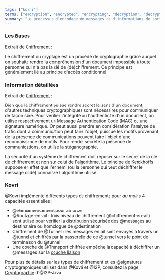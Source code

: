 ```yaml
---
tags: ["kovri"]
terms: ["encryption", "encrypted", "encrypting", "decryption", "decrypted", "decrypting", "chiffrement", "chiffré", "chiffrée", "chiffrés", "chiffrées", "chiffrer", "chiffrant", "déchiffrement", "déchiffré", "déchiffrée", "déchiffrés", "déchiffrées", "déchiffrer", "déchiffrant"]
summary: "Le processus d'encodage de messages ou d'informations de sorte que seule les parties autorisés puissent les décoder et les lire."
---
```


### Les Bases

Extrait de [Chiffrement](https://fr.wikipedia.org/wiki/Chiffrement) :

>
Le chiffrement ou cryptage est un procédé de cryptographie grâce auquel on souhaite rendre la compréhension d'un document impossible à toute personne qui n'a pas la clé de (dé)chiffrement. Ce principe est généralement lié au principe d'accès conditionnel.

### Information détaillées

Extrait de [Chiffrement](https://fr.wikipedia.org/wiki/Chiffrement) :

>
 Bien que le chiffrement puisse rendre secret le sens d'un document, d'autres techniques cryptographiques sont nécessaires pour communiquer de façon sûre. Pour vérifier l'intégrité ou l'authenticité d'un document, on utilise respectivement un Message Authentication Code (MAC) ou une signature numérique. On peut aussi prendre en considération l'analyse de trafic dont la communication peut faire l'objet, puisque les motifs provenant de la présence de communications peuvent faire l'objet d'une reconnaissance de motifs. Pour rendre secrète la présence de communications, on utilise la stéganographie.

>
La sécurité d'un système de chiffrement doit reposer sur le secret de la clé de chiffrement et non sur celui de l'algorithme. Le principe de Kerckhoffs suppose en effet que l'ennemi (ou la personne qui veut déchiffrer le message codé) connaisse l'algorithme utilisé.

### Kovri

@Kovri implémente différents types de chiffrements pour *au moins* 4 capacités essentielles :

- @réensemencement pour amorce
- @Routage-en-ail : trois niveau de chiffrement (@chiffrement-en-ail) sont utilisé pour vérifier la distribution sécurisée des @messages au destinataire ou homologue de @destination
- Chiffrement de @Tunnel : les messages en ail sont envoyés à travers un @tunnel et chiffrés par la passerelle de ce @tunnel vers le point de terminaison du @tunnel
- Une couche de @Transport chiffrée empêche la capacité à déchiffrer un @messages sur la [couche liaison](https://fr.wikipedia.org/wiki/Mod%C3%A8le_OSI)

Pour plus de détails sur les types de chiffrement et les @signatures cryptographiques utilisez dans @Kovri et @I2P, consultez la page [Cryptographie](https://geti2p.net/spec/cryptography) d'@I2P-Java.
